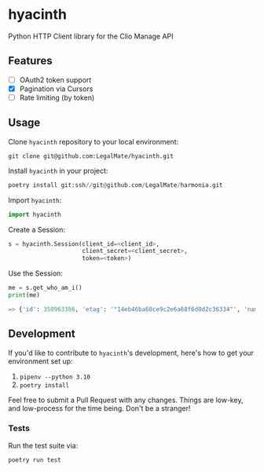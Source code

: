 # hyacinth
Python HTTP Client library for the Clio Manage API

## Features

- [ ] OAuth2 token support
- [x] Pagination via Cursors
- [ ] Rate limiting (by token)

## Usage

Clone `hyacinth` repository to your local environment:

```shell
git clone git@github.com:LegalMate/hyacinth.git
```

Install `hyacinth` in your project:
```python
poetry install git:ssh//git@github.com/LegalMate/harmonia.git
```

Import `hyacinth`:

```python
import hyacinth
```

Create a Session:

```python
s = hyacinth.Session(client_id=<client_id>,
                     client_secret=<client_secret>,
                     token=<token>)
```

Use the Session:

```python
me = s.get_who_am_i()
print(me)

=> {'id': 350963386, 'etag': '"14eb46ba60ce9c2e6a68f6d0d2c36334"', 'name': 'Anson MacKeracher'}
```

## Development

If you'd like to contribute to `hyacinth`'s development, here's how to
get your environment set up:

1. `pipenv --python 3.10`
2. `poetry install`

Feel free to submit a Pull Request with any changes. Things are
low-key, and low-process for the time being. Don't be a stranger!

### Tests

Run the test suite via:

```sh
poetry run test
```
